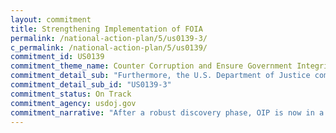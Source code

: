```yaml
---
layout: commitment
title: Strengthening Implementation of FOIA
permalink: /national-action-plan/5/us0139-3/
c_permalink: /national-action-plan/5/us0139/
commitment_id: US0139
commitment_theme_name: Counter Corruption and Ensure Government Integrity and Accountability to the Public
commitment_detail_sub: "Furthermore, the U.S. Department of Justice commits to the following additional steps to bolster openness and transparency through the FOIA... Enhancement of the user experience on FOIA.gov, the Federal Government’s central website for FOIA, by developing an interactive tool to help members of the public more easily locate records that are already available online or find the right agency to submit their FOIA requests when information is not already posted online."
commitment_detail_sub_id: "US0139-3"
commitment_status: On Track
commitment_agency: usdoj.gov
commitment_narrative: "After a robust discovery phase, OIP is now in a development phase aimed at releasing a minimal viable product on FOIA.gov this fall. "
---
```


